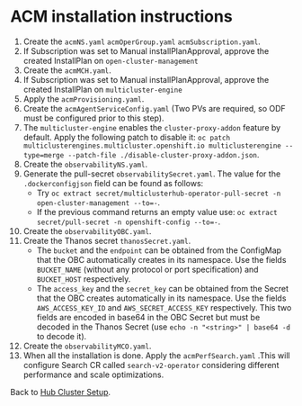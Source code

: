 # ACM installation instructions

1. Create the `acmNS.yaml` `acmOperGroup.yaml` `acmSubscription.yaml`.
2. If Subscription was set to Manual installPlanApproval, approve the created InstallPlan on `open-cluster-management`
3. Create the `acmMCH.yaml`.
4. If Subscription was set to Manual installPlanApproval, approve the created InstallPlan on `multicluster-engine`
5. Apply the `acmProvisioning.yaml`.
6. Create the `acmAgentServiceConfig.yaml` (Two PVs are required, so ODF must be configured prior to this step).
7. The `multicluster-engine` enables the `cluster-proxy-addon` feature by default. Apply the following patch to disable it: `oc patch multiclusterengines.multicluster.openshift.io multiclusterengine --type=merge --patch-file ./disable-cluster-proxy-addon.json`.
8. Create the `observabilityNS.yaml`.
9. Generate the pull-secret `observabilitySecret.yaml`. The value for the `.dockerconfigjson` field can be found as follows:
    - Try `oc extract secret/multiclusterhub-operator-pull-secret -n open-cluster-management --to=-`.
    - If the previous command returns an empty value use: `oc extract secret/pull-secret -n openshift-config --to=-`.
10. Create the `observabilityOBC.yaml`.
11. Create the Thanos secret `thanosSecret.yaml`.
    - The `bucket` and the `endpoint` can be obtained from the ConfigMap that the OBC automatically creates in its namespace. Use the fields `BUCKET_NAME` (without any protocol or port specification) and `BUCKET_HOST` respectively.
    - The `access_key` and the `secret_key` can be obtained from the Secret that the OBC creates automatically in its namespace. Use the fields `AWS_ACCESS_KEY_ID` and `AWS_SECRET_ACCESS_KEY` respectively. This two fields are encoded in base64 in the OBC Secret but must be decoded in the Thanos Secret (use `echo -n "<string>" | base64 -d` to decode it).
12. Create the `observabilityMCO.yaml`.
13. When all the installation is done. Apply the `acmPerfSearch.yaml` .This will configure Search CR called `search-v2-operator` considering different performance and scale optimizations.

Back to [Hub Cluster Setup](../../../../README.md).
